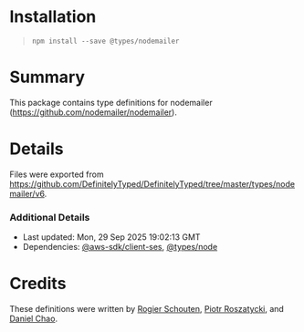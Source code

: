 # Installation
> `npm install --save @types/nodemailer`

# Summary
This package contains type definitions for nodemailer (https://github.com/nodemailer/nodemailer).

# Details
Files were exported from https://github.com/DefinitelyTyped/DefinitelyTyped/tree/master/types/nodemailer/v6.

### Additional Details
 * Last updated: Mon, 29 Sep 2025 19:02:13 GMT
 * Dependencies: [@aws-sdk/client-ses](https://npmjs.com/package/@aws-sdk/client-ses), [@types/node](https://npmjs.com/package/@types/node)

# Credits
These definitions were written by [Rogier Schouten](https://github.com/rogierschouten), [Piotr Roszatycki](https://github.com/dex4er), and [Daniel Chao](https://github.com/bioball).
